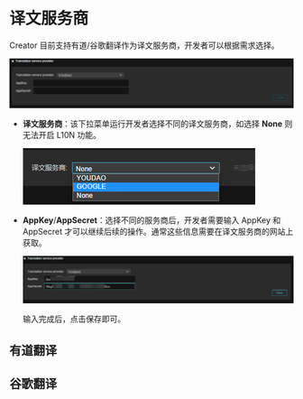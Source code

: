 # 译文服务商

Creator 目前支持有道/谷歌翻译作为译文服务商，开发者可以根据需求选择。

![service](translation-service/overview.png)

- **译文服务商**：该下拉菜单运行开发者选择不同的译文服务商，如选择 **None** 则无法开启 L10N 功能。

    ![select](translation-service/select.png)

- **AppKey**/**AppSecret**：选择不同的服务商后，开发者需要输入 AppKey 和 AppSecret 才可以继续后续的操作。通常这些信息需要在译文服务商的网站上获取。

    ![key](translation-service/youdao.png)

    输入完成后，点击保存即可。

## 有道翻译

## 谷歌翻译
